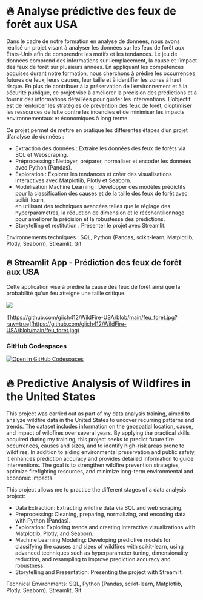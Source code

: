 # 🔥 Analyse prédictive des feux de forêt aux USA

Dans le cadre de notre formation en analyse de données, nous avons réalisé un projet visant à analyser les données sur les feux de forêt aux États-Unis afin de comprendre les motifs et les tendances. Le jeu de données comprend des informations sur l’emplacement, la cause et l’impact des feux de forêt sur plusieurs années. En appliquant les compétences acquises durant notre formation, nous cherchons à prédire les occurrences futures de feux, leurs causes, leur taille et à identifier les zones à haut risque. En plus de contribuer à la préservation de l’environnement et à la sécurité publique, ce projet vise à améliorer la précision des prédictions et à fournir des informations détaillées pour guider les interventions. L’objectif est de renforcer les stratégies de prévention des feux de forêt, d’optimiser les ressources de lutte contre les incendies et de minimiser les impacts environnementaux et économiques à long terme.

Ce projet permet de mettre en pratique les différentes étapes d’un projet d’analyse de données :

- Extraction des données : Extraire les données des feux de forêts via SQL et Webscraping.
- Préprocessing : Nettoyer, préparer, normaliser et encoder les données avec Python (Pandas).
- Exploration : Explorer les tendances et créer des visualisations interactives avec Matplotlib, Plotly et Seaborn.
- Modélisation Machine Learning : Développer des modèles prédictifs pour la classification des causes et de la taille des feux de forêt avec scikit-learn,    
                                en utilisant des techniques avancées telles que le réglage des hyperparamètres, la réduction de dimension et le rééchantillonnage pour améliorer la précision et la robustesse des prédictions.
- Storytelling et restitution : Présenter le projet avec Streamlit.

Environnements techniques : SQL, Python (Pandas, scikit-learn, Matplotlib, Plotly, Seaborn), Streamlit, Git

## 🔥 Streamlit App - Prédiction des feux de forêt aux USA 
Cette application vise à prédire la cause des feux de forêt ainsi que la probabilité qu'un feu atteigne une taille critique.

<a href="https://wildfire-usa.streamlit.app/">
    <img src="https://static.streamlit.io/badges/streamlit_badge_black_white.svg" width="200">
</a>

![https://github.com/giich412/WildFire-USA/blob/main/feu_foret.jpg?raw=true](https://github.com/giich412/WildFire-USA/blob/main/feu_foret.jpg)

### GitHub Codespaces
[![Open in GitHub Codespaces](https://github.com/codespaces/badge.svg)](https://codespaces.new/streamlit/app-starter-kit?quickstart=1)



# 🔥 Predictive Analysis of Wildfires in the United States

This project was carried out as part of my data analysis training, aimed to analyze wildfire data in the United States to uncover recurring patterns and trends. The dataset includes information on the geospatial location, cause, and impact of wildfires over several years. By applying the practical skills acquired during my training, this project seeks to predict future fire occurrences, causes and sizes, and to identify high-risk areas prone to wildfires. In addition to aiding environmental preservation and public safety, it enhances prediction accuracy and provides detailed information to guide interventions. The goal is to strengthen wildfire prevention strategies, optimize firefighting resources, and minimize long-term environmental and economic impacts.

This project allows me to practice the different stages of a data analysis project:

- Data Extraction: Extracting wildfire data via SQL and web scraping.
- Preprocessing: Cleaning, preparing, normalizing, and encoding data with Python (Pandas).
- Exploration: Exploring trends and creating interactive visualizations with Matplotlib, Plotly, and Seaborn.
- Machine Learning Modeling: Developing predictive models for classifying the causes and sizes of wildfires with scikit-learn, using advanced techniques such as hyperparameter tuning, dimensionality reduction, and resampling to improve prediction accuracy and robustness.
- Storytelling and Presentation: Presenting the project with Streamlit.

Technical Environments: SQL, Python (Pandas, scikit-learn, Matplotlib, Plotly, Seaborn), Streamlit, Git
